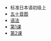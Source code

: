 
* 标准日本语初级上
 * [五十音图](japanese/junior/Basic.md)
 * [语法](japanese/junior/Grammar.md)
 * [第1课](japanese/junior/1.md)
 * [第2课](japanese/junior/2.md)